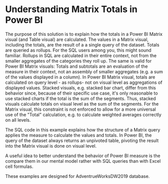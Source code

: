 # Understanding Matrix Totals in Power BI

The purpose of this solution is to explain how the totals in a Power BI Matrix visual (and Table visual) are calculated. 
The values in a Matrix visual, including the totals, are the result of a a single query of the dataset. 
Totals are queried as rollups. For the SQL users among you, this might sound familiar. Rollups in SQL are calculated in their entire context, not from the smaller aggregates of the categories they roll up. 
The same is valid for Power BI Matrix visuals: Totals and subtotals are an evaluation of the measure in their context, not an assembly of smaller aggregates (e.g. a sum of the values displayed in a column). 
In Power BI Matrix visual, totals are calculated on query level - as rollups- not on visual level as aggregations of displayed values. 
Stacked visuals, e.g. stacked bar chart, differ from this behavior since, because of their specific use case, it's only reasonable to use stacked charts if the total is the sum of the segments. 
Thus, stacked visuals calculate totals on visual level as the sum of the segments. 
For the Matrix visual, this constraint is not enforced to allow for a more universal use of the "Total" calculation, e.g. to calculate weighted averages correctly on all levels.

The SQL code in this example explains how the structure of a Matrix query applies the measure to calculate the values and totals. 
In Power BI, the query of the dataset always returns an unpivoted table, pivoting the result into the Matrix visual is done on visual level. 

A useful idea to better understand the behavior of Power BI measure is the compare them in our mental model rather with SQL queries than with Excel cell formulas.

These examples are designed for AdventrueWorksDW2019 database.
